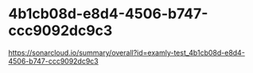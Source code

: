 # 4b1cb08d-e8d4-4506-b747-ccc9092dc9c3
https://sonarcloud.io/summary/overall?id=examly-test_4b1cb08d-e8d4-4506-b747-ccc9092dc9c3
